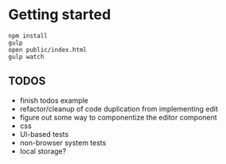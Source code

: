 # Getting started

```
npm install
gulp 
open public/index.html
gulp watch
```

## TODOS
- finish todos example
 - refactor/cleanup of code duplication from implementing edit
 - figure out some way to componentize the editor component
 - css
 - UI-based tests
 - non-browser system tests
 - local storage?
